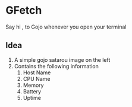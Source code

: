 # GFetch

Say hi , to Gojo whenever you open your terminal

## Idea

1.  A simple gojo satarou image on the left <br>
2.  Contains the following information <br>
    1.  Host Name
    2.  CPU Name
    3.  Memory
    4.  Battery
    5.  Uptime
